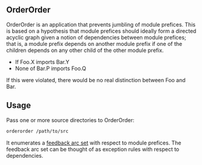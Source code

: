 OrderOrder
----

OrderOrder is an application that prevents jumbling of module prefices.
This is based on a hypothesis that module prefices should ideally form a directed acyclic graph given a notion of
dependencies between module prefices; that is, a module prefix depends on another module prefix if one of the children depends on any other child of the other module prefix.

* If Foo.X imports Bar.Y
* None of Bar.P imports Foo.Q

If this were violated, there would be no real distinction between Foo and Bar.

Usage
----

Pass one or more source directories to OrderOrder:

```sh
orderorder /path/to/src
```

It enumerates a [feedback arc set](https://en.wikipedia.org/wiki/Feedback_arc_set) with respect to module prefices. The feedback arc set can be thought of as exception rules with respect to dependencies.
